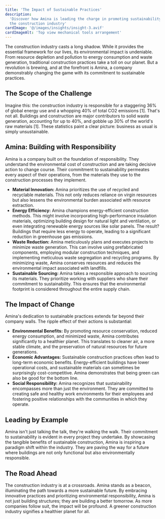 ```yaml
---
title: 'The Impact of Sustainable Practices'
description:
  'Discover how Amina is leading the charge in promoting sustainability within
  the construction industry'
cardImage: '@/images/insights/insight-3.avif'
cardImageAlt: 'Top view mechanical tools arrangement'
---
```


The construction industry casts a long shadow. While it provides the essential
framework for our lives, its environmental impact is undeniable. From resource
depletion and pollution to energy consumption and waste generation, traditional
construction practices take a toll on our planet. But a revolution is brewing,
and at the forefront is Amina, a company demonstrably changing the game with its
commitment to sustainable practices.

## The Scope of the Challenge

Imagine this: the construction industry is responsible for a staggering 36% of
global energy use and a whopping 40% of total CO2 emissions [1]. That's not all.
Buildings and construction are major contributors to solid waste generation,
accounting for up to 40%, and gobble up 30% of the world's raw materials [1].
These statistics paint a clear picture: business as usual is simply
unsustainable.

## Amina: Building with Responsibility

Amina is a company built on the foundation of responsibility. They understand
the environmental cost of construction and are taking decisive action to change
course. Their commitment to sustainability permeates every aspect of their
operations, from the materials they use to the construction processes they
implement.

- **Material Innovation:** Amina prioritizes the use of recycled and recyclable
  materials. This not only reduces reliance on virgin resources but also lessens
  the environmental burden associated with resource extraction.
- **Energy Efficiency:** Amina champions energy-efficient construction methods.
  This might involve incorporating high-performance insulation materials,
  optimizing building design for natural light and ventilation, or even
  integrating renewable energy sources like solar panels. The result? Buildings
  that require less energy to operate, leading to a significant reduction in
  greenhouse gas emissions.
- **Waste Reduction:** Amina meticulously plans and executes projects to
  minimize waste generation. This can involve using prefabricated components,
  employing modular construction techniques, and implementing meticulous waste
  segregation and recycling programs. By minimizing waste, Amina conserves
  resources and reduces the environmental impact associated with landfills.
- **Sustainable Sourcing:** Amina takes a responsible approach to sourcing its
  materials. They prioritize working with suppliers who share their commitment
  to sustainability. This ensures that the environmental footprint is considered
  throughout the entire supply chain.

## The Impact of Change

Amina's dedication to sustainable practices extends far beyond their company
walls. The ripple effect of their actions is substantial:

- **Environmental Benefits:** By promoting resource conservation, reduced energy
  consumption, and minimized waste, Amina contributes significantly to a
  healthier planet. This translates to cleaner air, a more stable climate, and
  the preservation of natural resources for future generations.
- **Economic Advantages:** Sustainable construction practices often lead to
  long-term economic benefits. Energy-efficient buildings have lower operational
  costs, and sustainable materials can sometimes be surprisingly
  cost-competitive. Amina demonstrates that being green can also be good for the
  bottom line.
- **Social Responsibility:** Amina recognizes that sustainability encompasses
  more than just the environment. They are committed to creating safe and
  healthy work environments for their employees and fostering positive
  relationships with the communities in which they operate.

## Leading by Example

Amina isn't just talking the talk, they're walking the walk. Their commitment to
sustainability is evident in every project they undertake. By showcasing the
tangible benefits of sustainable construction, Amina is inspiring a paradigm
shift within the industry. They are paving the way for a future where buildings
are not only functional but also environmentally responsible.

## The Road Ahead

The construction industry is at a crossroads. Amina stands as a beacon,
illuminating the path towards a more sustainable future. By embracing innovative
practices and prioritizing environmental responsibility, Amina is not just
building structures; they are building a better tomorrow. As more companies
follow suit, the impact will be profound. A greener construction industry
signifies a healthier planet for all.
